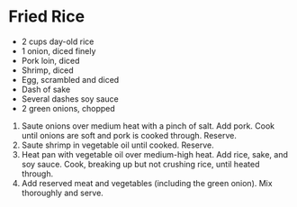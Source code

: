 # Fried Rice

- 2 cups day-old rice
- 1 onion, diced finely
- Pork loin, diced
- Shrimp, diced
- Egg, scrambled and diced
- Dash of sake
- Several dashes soy sauce
- 2 green onions, chopped

1. Saute onions over medium heat with a pinch of salt. Add pork. Cook until onions are soft and pork is cooked through. Reserve.
2. Saute shrimp in vegetable oil until cooked. Reserve.
3. Heat pan with vegetable oil over medium-high heat. Add rice, sake, and soy sauce. Cook, breaking up but not crushing rice, until heated through.
4. Add reserved meat and vegetables (including the green onion). Mix thoroughly and serve.
